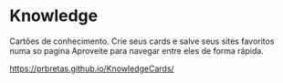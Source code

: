 # Knowledge

Cartões de conhecimento.
Crie seus cards e salve seus sites favoritos numa so pagina
Aproveite para navegar entre eles de forma rápida.


https://prbretas.github.io/KnowledgeCards/
